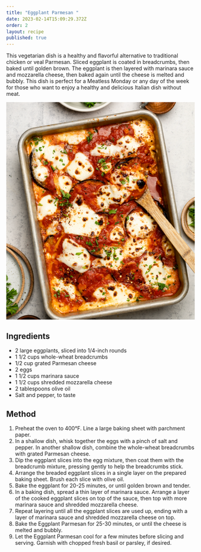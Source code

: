 ```yaml
---
title: "Eggplant Parmesan "
date: 2023-02-14T15:09:29.372Z
order: 2
layout: recipe
published: true
---
```

This vegetarian dish is a healthy and flavorful alternative to traditional chicken or veal Parmesan. Sliced eggplant is coated in breadcrumbs, then baked until golden brown. The eggplant is then layered with marinara sauce and mozzarella cheese, then baked again until the cheese is melted and bubbly. This dish is perfect for a Meatless Monday or any day of the week for those who want to enjoy a healthy and delicious Italian dish without meat.

![](../uploads/screenshot-2023-02-14-at-15.12.03.png "Eggplant Parmesan ")

## Ingredients

* 2 large eggplants, sliced into 1/4-inch rounds
* 1 1/2 cups whole-wheat breadcrumbs
* 1/2 cup grated Parmesan cheese
* 2 eggs
* 1 1/2 cups marinara sauce
* 1 1/2 cups shredded mozzarella cheese
* 2 tablespoons olive oil
* Salt and pepper, to taste

## Method

1. Preheat the oven to 400°F. Line a large baking sheet with parchment paper.
2. In a shallow dish, whisk together the eggs with a pinch of salt and pepper. In another shallow dish, combine the whole-wheat breadcrumbs with grated Parmesan cheese.
3. Dip the eggplant slices into the egg mixture, then coat them with the breadcrumb mixture, pressing gently to help the breadcrumbs stick.
4. Arrange the breaded eggplant slices in a single layer on the prepared baking sheet. Brush each slice with olive oil.
5. Bake the eggplant for 20-25 minutes, or until golden brown and tender.
6. In a baking dish, spread a thin layer of marinara sauce. Arrange a layer of the cooked eggplant slices on top of the sauce, then top with more marinara sauce and shredded mozzarella cheese.
7. Repeat layering until all the eggplant slices are used up, ending with a layer of marinara sauce and shredded mozzarella cheese on top.
8. Bake the Eggplant Parmesan for 25-30 minutes, or until the cheese is melted and bubbly.
9. Let the Eggplant Parmesan cool for a few minutes before slicing and serving. Garnish with chopped fresh basil or parsley, if desired.